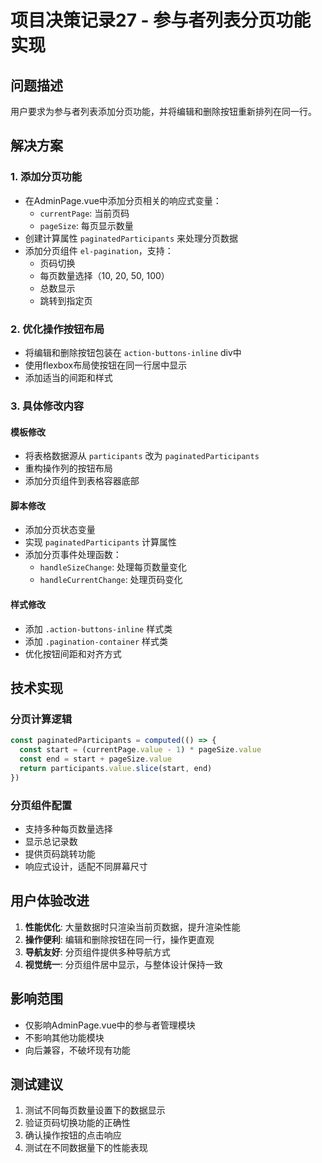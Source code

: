 # 项目决策记录27 - 参与者列表分页功能实现

## 问题描述
用户要求为参与者列表添加分页功能，并将编辑和删除按钮重新排列在同一行。

## 解决方案

### 1. 添加分页功能
- 在AdminPage.vue中添加分页相关的响应式变量：
  - `currentPage`: 当前页码
  - `pageSize`: 每页显示数量
- 创建计算属性 `paginatedParticipants` 来处理分页数据
- 添加分页组件 `el-pagination`，支持：
  - 页码切换
  - 每页数量选择（10, 20, 50, 100）
  - 总数显示
  - 跳转到指定页

### 2. 优化操作按钮布局
- 将编辑和删除按钮包装在 `action-buttons-inline` div中
- 使用flexbox布局使按钮在同一行居中显示
- 添加适当的间距和样式

### 3. 具体修改内容

#### 模板修改
- 将表格数据源从 `participants` 改为 `paginatedParticipants`
- 重构操作列的按钮布局
- 添加分页组件到表格容器底部

#### 脚本修改
- 添加分页状态变量
- 实现 `paginatedParticipants` 计算属性
- 添加分页事件处理函数：
  - `handleSizeChange`: 处理每页数量变化
  - `handleCurrentChange`: 处理页码变化

#### 样式修改
- 添加 `.action-buttons-inline` 样式类
- 添加 `.pagination-container` 样式类
- 优化按钮间距和对齐方式

## 技术实现

### 分页计算逻辑
```javascript
const paginatedParticipants = computed(() => {
  const start = (currentPage.value - 1) * pageSize.value
  const end = start + pageSize.value
  return participants.value.slice(start, end)
})
```

### 分页组件配置
- 支持多种每页数量选择
- 显示总记录数
- 提供页码跳转功能
- 响应式设计，适配不同屏幕尺寸

## 用户体验改进
1. **性能优化**: 大量数据时只渲染当前页数据，提升渲染性能
2. **操作便利**: 编辑和删除按钮在同一行，操作更直观
3. **导航友好**: 分页组件提供多种导航方式
4. **视觉统一**: 分页组件居中显示，与整体设计保持一致

## 影响范围
- 仅影响AdminPage.vue中的参与者管理模块
- 不影响其他功能模块
- 向后兼容，不破坏现有功能

## 测试建议
1. 测试不同每页数量设置下的数据显示
2. 验证页码切换功能的正确性
3. 确认操作按钮的点击响应
4. 测试在不同数据量下的性能表现